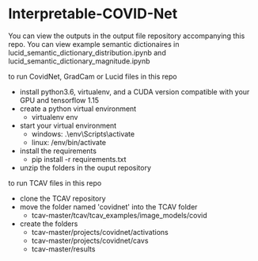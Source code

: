 # Interpretable-COVID-Net

You can view the outputs in the output file repository accompanying
this repo. You can view example semantic dictionaires in 
  lucid_semantic_dictionary_distribution.ipynb and
  lucid_semantic_dictionary_magnitude.ipynb
 
 
to run CovidNet, GradCam or Lucid files in this repo
  * install python3.6, virtualenv, and a CUDA version compatible with your GPU and tensorflow 1.15
  * create a python virtual environment
    * virtualenv env
  * start your virtual environment
    * windows: .\env\Scripts\activate
    * linux: /env/bin/activate
  * install the requirements
    * pip install -r requirements.txt
  * unzip the folders in the ouput repository

to run TCAV files in this repo
  * clone the TCAV repository
  * move the folder named 'covidnet' into the TCAV folder
    * tcav-master/tcav/tcav_examples/image_models/covid
  * create the folders
    * tcav-master/projects/covidnet/activations
    * tcav-master/projects/covidnet/cavs
    * tcav-master/results
    
